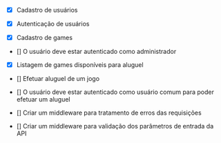 * [x] Cadastro de usuários

* [x] Autenticação de usuários

* [x] Cadastro de games
* [] O usuário deve estar autenticado como administrador

* [x] Listagem de games disponíveis para aluguel

* [] Efetuar aluguel de um jogo
* [] O usuário deve estar autenticado como usuário comum para poder efetuar um aluguel

* [] Criar um middleware para tratamento de erros das requisições
* [] Criar um middleware para validação dos parâmetros de entrada da API